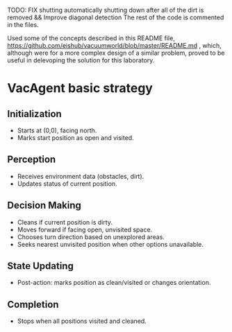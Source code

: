 TODO: FIX shutting automatically shutting down after all of the dirt is removed && Improve diagonal detection
The rest of the code is commented in the files.

Used some of the concepts described in this README file, https://github.com/eishub/vacuumworld/blob/master/README.md ,
which, although were for a more complex design of a similar problem, proved to be useful in delevoping the solution for this laboratory.

# VacAgent basic strategy

## Initialization
- Starts at (0,0), facing north.
- Marks start position as open and visited.

## Perception
- Receives environment data (obstacles, dirt).
- Updates status of current position.

## Decision Making
- Cleans if current position is dirty.
- Moves forward if facing open, unvisited space.
- Chooses turn direction based on unexplored areas.
- Seeks nearest unvisited position when other options unavailable.

## State Updating
- Post-action: marks position as clean/visited or changes orientation.

## Completion
- Stops when all positions visited and cleaned.
